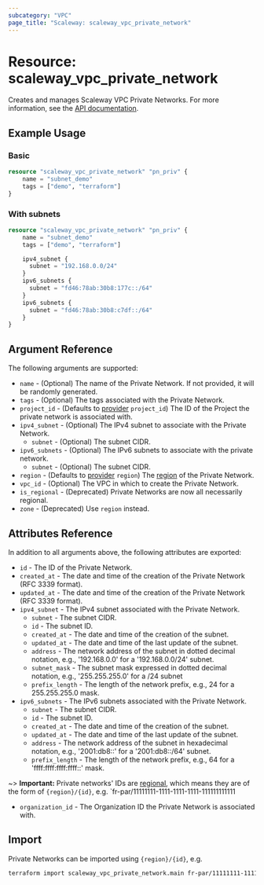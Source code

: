 ```yaml
---
subcategory: "VPC"
page_title: "Scaleway: scaleway_vpc_private_network"
---
```


# Resource: scaleway_vpc_private_network

Creates and manages Scaleway VPC Private Networks.
For more information, see the [API documentation](https://www.scaleway.com/en/developers/api/vpc/#private-networks-ac2df4).

## Example Usage

### Basic

```terraform
resource "scaleway_vpc_private_network" "pn_priv" {
    name = "subnet_demo"
    tags = ["demo", "terraform"]
}
```

### With subnets

```terraform
resource "scaleway_vpc_private_network" "pn_priv" {
    name = "subnet_demo"
    tags = ["demo", "terraform"]

    ipv4_subnet {
      subnet = "192.168.0.0/24"
    }
    ipv6_subnets {
      subnet = "fd46:78ab:30b8:177c::/64"
    }
    ipv6_subnets {
      subnet = "fd46:78ab:30b8:c7df::/64"
    }
}
```

## Argument Reference

The following arguments are supported:

- `name` - (Optional) The name of the Private Network. If not provided, it will be randomly generated.
- `tags` - (Optional) The tags associated with the Private Network.
- `project_id` - (Defaults to [provider](../index.md#project_id) `project_id`) The ID of the Project the private network is associated with.
- `ipv4_subnet` - (Optional) The IPv4 subnet to associate with the Private Network.
    - `subnet` - (Optional) The subnet CIDR.
- `ipv6_subnets` - (Optional) The IPv6 subnets to associate with the private network.
    - `subnet` - (Optional) The subnet CIDR.
- `region` - (Defaults to [provider](../index.md#region) `region`) The [region](../guides/regions_and_zones.md#regions) of the Private Network.
- `vpc_id` - (Optional) The VPC in which to create the Private Network.
- `is_regional` - (Deprecated) Private Networks are now all necessarily regional.
- `zone` - (Deprecated) Use `region` instead.

## Attributes Reference

In addition to all arguments above, the following attributes are exported:

- `id` - The ID of the Private Network.
- `created_at` - The date and time of the creation of the Private Network (RFC 3339 format).
- `updated_at` - The date and time of the creation of the Private Network (RFC 3339 format).
- `ipv4_subnet` - The IPv4 subnet associated with the Private Network.
    - `subnet` - The subnet CIDR.
    - `id` - The subnet ID.
    - `created_at` - The date and time of the creation of the subnet.
    - `updated_at` - The date and time of the last update of the subnet.
    - `address` - The network address of the subnet in dotted decimal notation, e.g., '192.168.0.0' for a '192.168.0.0/24' subnet.
    - `subnet_mask` - The subnet mask expressed in dotted decimal notation, e.g., '255.255.255.0' for a /24 subnet
    - `prefix_length` - The length of the network prefix, e.g., 24 for a 255.255.255.0 mask.
- `ipv6_subnets` - The IPv6 subnets associated with the Private Network.
    - `subnet` - The subnet CIDR.
    - `id` - The subnet ID.
    - `created_at` - The date and time of the creation of the subnet.
    - `updated_at` - The date and time of the last update of the subnet.
    - `address` - The network address of the subnet in hexadecimal notation, e.g., '2001:db8::' for a '2001:db8::/64' subnet.
    - `prefix_length` - The length of the network prefix, e.g., 64 for a 'ffff:ffff:ffff:ffff::' mask.

~> **Important:** Private networks' IDs are [regional](../guides/regions_and_zones.md#resource-ids), which means they are of the form of `{region}/{id}`, e.g. `fr-par/11111111-1111-1111-1111-111111111111

- `organization_id` - The Organization ID the Private Network is associated with.

## Import

Private Networks can be imported using `{region}/{id}`, e.g.

```bash
terraform import scaleway_vpc_private_network.main fr-par/11111111-1111-1111-1111-111111111111
```
